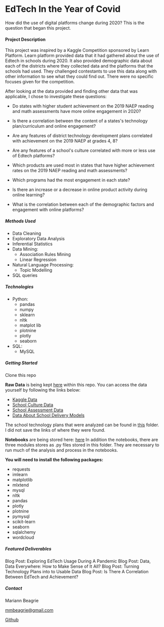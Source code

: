 # EdTech In the Year of Covid

How did the use of digital platforms change during 2020? This is the question that began this project.

#### Project Description
This project was inspired by a Kaggle Competition sponsored by Learn Platform. Learn platform provided data that it had gathered about the use of Edtech in schools during 2020. It also provided demographic data about each of the districts where they collected data and the platforms that the schools had used. They challenged contestants to use this data along with other information to see what they could find out. There were no specific focuses given for the competition. 

After looking at the data provided and finding other data that was applicable, I chose to investigate these questions:

* Do states with higher student achievement on the 2019 NAEP reading and math assessments have more online engagement in 2020?

* Is there a correlation between the content of a states's technology plan/curriculum and online engagement?

* Are any features of district technology development plans correlated with achievement on the 2019 NAEP at grades 4, 8?

* Are any features of a school's culture correlated with more or less use of Edtech platforms?

* Which products are used most in states that have higher achievement rates on the 2019 NAEP reading and math assessments?

* Which programs had the most engagement in each state?

* Is there an increase or a decrease in online product activity during online learning?

* What is the correlation between each of the demographic factors and engagement with online platforms?

##### Methods Used

* Data Cleaning
* Exploratory Data Analysis
* Inferential Statistics
* Data Mining:
    * Association Rules Mining
    * Linear Regression
* Natural Language Processing:
    * Topic Modelling
* SQL queries

##### Technologies
* Python:
    * pandas
    * numpy
    * sklearn
    * nltk
    * matplot lib
    * plotnine
    * plotly
    * seaborn
* SQL:
    * MySQL

##### Getting Started
Clone this repo

__Raw Data__ is being kept [here](https://github.com/MariannBea/Use-of-Digital-Learning-Platforms-in-2020/tree/main/data/raw_data) within this repo.
You can access the data yourself by following the links below:

* [Kaggle Data]( https://www.kaggle.com/c/learnplatform-covid19-impact-on-digital-learning) 
* [School Culture Data](https://nces.ed.gov/)
* [School Assessment Data]( https://www.nationsreportcard.gov/ndecore/landing)
* [Data About School Delivery Models](https://www.covidschooldatahub.com/states/illinois)

The school technology plans that were analyzed can be found in [this](https://github.com/MariannBea/Use-of-Digital-Learning-Platforms-in-2020/tree/main/data/raw_data/research/state_tech_plans) folder. I did not save the links of where they were found.

__Notebooks__ are being stored here: [here](https://github.com/MariannBea/Use-of-Digital-Learning-Platforms-in-2020/tree/main/notebooks)
In addition the notebooks, there are three modules stores as .py files stored in this folder. They are necessary to run much of the analysis and process in the notebooks. 

__You will need to install the following packages:__

* requests
* imlearn
* matplotlib
* mlxtend
* mysql
* nltk
* pandas
* plotly
* plotnine
* pymysql
* scikit-learn
* seaborn
* sqlalchemy
* wordcloud

##### Featured Deliverables
Blog Post: Exploring EdTech Usage During A Pandemic
Blog Post: Data, Data Everywhere: How to Make Sense of It All?
Blog Post: Turning Technology Plans into to Usable Data
Blog Post: Is There A Correlation Between EdTech and Achievement?

##### Contact
Mariann Beagrie

mmbeagrie@gmail.com

[Github](https://mariannbea.github.io/)
